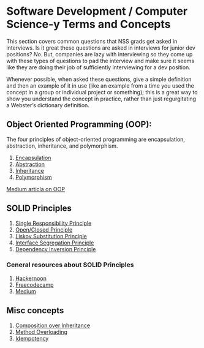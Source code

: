 # Software Development / Computer Science-y Terms and Concepts

This section covers common questions that NSS grads get asked in interviews. Is it great these questions are asked in interviews for junior dev positions? *_No_*. But, companies are lazy with interviewing so they come up with these types of questions to pad the interview and make sure it seems like they are doing their job of sufficiently interviewing for a dev position. 

Whenever possible, when asked these questions, give a simple definition and then an example of it in use (like an example from a time you used the concept in a group or individual project or something); this is a great way to show you understand the concept in practice, rather than just regurgitating a Webster’s dictionary definition.

## Object Oriented Programming (OOP):
The four principles of object-oriented programming are encapsulation, abstraction, inheritance, and polymorphism.
1. [Encapsulation](./chapters/ENCAPSULATION.md)
1. [Abstraction](./chapters/ABSTRACTION.md)
1. [Inheritance](./chapters/INHERITANCE.md)
1. [Polymorphism](./chapters/POLYMORPHISM.md)

[Medium articla on OOP](https://medium.freecodecamp.org/object-oriented-programming-concepts-21bb035f7260)

## SOLID Principles

1. [Single Responsibility Principle](https://github.com/nashville-software-school/bangazon-inc/blob/master/book-1-orientation/chapters/SINGLE_RESPONSIBILITY_PRINCIPLE.md)
1. [Open/Closed Principle](https://github.com/nashville-software-school/bangazon-inc/blob/master/book-1-orientation/chapters/OPEN_CLOSED_PRINCIPLE.md)
1. [Liskov Substitution Principle](https://github.com/nashville-software-school/bangazon-inc/blob/master/book-1-orientation/chapters/LISKOV_SUBSTITUTION_PRINCIPLE.md)
1. [Interface Segregation Principle](https://github.com/nashville-software-school/bangazon-inc/blob/master/book-1-orientation/chapters/INTERFACE_SEGREGATION_PRINCIPLE.md)
1. [Dependency Inversion Principle](https://deviq.com/dependency-inversion-principle/)

### General resources about SOLID Principles
1. [Hackernoon](https://hackernoon.com/solid-principles-made-easy-67b1246bcdf)
1. [Freecodecamp](https://medium.freecodecamp.org/my-crypto-coins-app-series-part-1-36fe781a75c1)
1. [Medium](https://medium.com/mindorks/solid-principles-explained-with-examples-79d1ce114ace)

## Misc concepts
1. [Composition over Inheritance](./chapters/COMP-INHERITANCE.md)
1. [Method Overloading](./chapters/METHOD-OVERLOADING.md)
1. [Idempotency](./chapters/IDEMPOTENCY.md)

